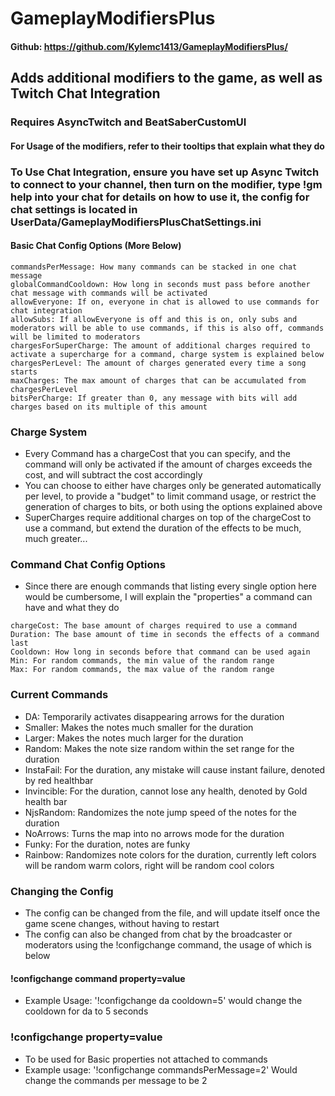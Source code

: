 # GameplayModifiersPlus
#### Github: https://github.com/Kylemc1413/GameplayModifiersPlus/

## Adds additional modifiers to the game, as well as Twitch Chat Integration

### Requires AsyncTwitch and BeatSaberCustomUI 

#### For Usage of the modifiers, refer to their tooltips that explain what they do

### To Use Chat Integration, ensure you have set up Async Twitch to connect to your channel, then turn on the modifier, type !gm help into your chat for details on how to use it, the config for chat settings is located in UserData/GameplayModifiersPlusChatSettings.ini


#### Basic Chat Config Options (More Below)
```
commandsPerMessage: How many commands can be stacked in one chat message
globalCommandCooldown: How long in seconds must pass before another chat message with commands will be activated
allowEveryone: If on, everyone in chat is allowed to use commands for chat integration
allowSubs: If allowEveryone is off and this is on, only subs and moderators will be able to use commands, if this is also off, commands will be limited to moderators
chargesForSuperCharge: The amount of additional charges required to activate a supercharge for a command, charge system is explained below
chargesPerLevel: The amount of charges generated every time a song starts
maxCharges: The max amount of charges that can be accumulated from chargesPerLevel
bitsPerCharge: If greater than 0, any message with bits will add charges based on its multiple of this amount
```
### Charge System
- Every Command has a chargeCost that you can specify, and the command will only be activated if the amount of charges exceeds the cost, and will subtract the cost accordingly
- You can choose to either have charges only be generated automatically per level, to provide a "budget" to limit command usage, or restrict the generation of charges to bits, or both using the options explained above
- SuperCharges require additional charges on top of the chargeCost to use a command, but extend the duration of the effects to be much, much greater...
### Command Chat Config Options
- Since there are enough commands that listing every single option here would be cumbersome, I will explain the "properties" a command can have and what they do
```
chargeCost: The base amount of charges required to use a command
Duration: The base amount of time in seconds the effects of a command last
Cooldown: How long in seconds before that command can be used again
Min: For random commands, the min value of the random range
Max: For random commands, the max value of the random range
```
### Current Commands
- DA: Temporarily activates disappearing arrows for the duration
- Smaller: Makes the notes much smaller for the duration
- Larger: Makes the notes much larger for the duration
- Random: Makes the note size random within the set range for the duration
- InstaFail: For the duration, any mistake will cause instant failure, denoted by red healthbar
- Invincible: For the duration, cannot lose any health, denoted by Gold health bar
- NjsRandom: Randomizes the note jump speed of the notes for the duration
- NoArrows: Turns the map into no arrows mode for the duration
- Funky: For the duration, notes are funky
- Rainbow: Randomizes note colors for the duration, currently left colors will be random warm colors, right will be random cool colors

### Changing the Config
- The config can be changed from the file, and will update itself once the game scene changes, without having to restart
- The config can also be changed from chat by the broadcaster or moderators using the !configchange command, the usage of which is below
#### !configchange command property=value
- Example Usage: '!configchange da cooldown=5' would change the cooldown for da to 5 seconds
### !configchange property=value
- To be used for Basic properties not attached to commands
- Example usage: '!configchange commandsPerMessage=2' Would change the commands per message to be 2
